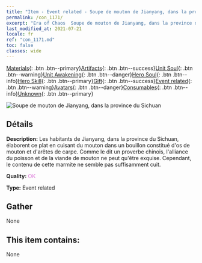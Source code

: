 ```yaml
---
title: "Item - Event related - Soupe de mouton de Jianyang, dans la province du Sichuan"
permalink: /con_1171/
excerpt: "Era of Chaos  Soupe de mouton de Jianyang, dans la province du Sichuan"
last_modified_at: 2021-07-21
locale: fr
ref: "con_1171.md"
toc: false
classes: wide
---
```

 [Materials](/ItemsFR/){: .btn .btn--primary}[Artifacts](/ItemsFR/Artifacts/){: .btn .btn--success}[Unit Soul](/ItemsFR/UnitSoul/){: .btn .btn--warning}[Unit Awakening](/ItemsFR/UnitAwakening/){: .btn .btn--danger}[Hero Soul](/ItemsFR/HeroSoul/){: .btn .btn--info}[Hero Skill](/ItemsFR/HeroSkill/){: .btn .btn--primary}[Gift](/ItemsFR/Gift/){: .btn .btn--success}[Event related](/ItemsFR/Events/){: .btn .btn--warning}[Avatars](/ItemsFR/Avatars/){: .btn .btn--danger}[Consumables](/ItemsFR/Consumables/){: .btn .btn--info}[Unknown](/ItemsFR/Unknown/){: .btn .btn--primary}

 ![Soupe de mouton de Jianyang, dans la province du Sichuan](/images/t/i_81511131.png)

## Détails
 **Description:** Les habitants de Jianyang, dans la province du Sichuan, élaborent ce plat en cuisant du mouton dans un bouillon constitué d'os de mouton et d'arêtes de carpe. Comme le dit un proverbe chinois, l'alliance du poisson et de la viande de mouton ne peut qu'être exquise. Cependant, le contenu de cette marmite ne semble pas suffisamment cuit.

 **Quality:** <span style="color: #DA70D6">OK</span>

 **Type:** Event related

## Gather

  None

## This item contains:

  None

